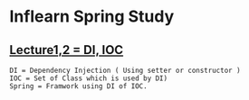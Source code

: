 # Inflearn Spring Study

## [Lecture1,2 = DI, IOC](01_Spring_Workspace/firstEx/src/main/java/com/spring/example/A.java)
```{text}
DI = Dependency Injection ( Using setter or constructor )
IOC = Set of Class which is used by DI)
Spring = Framwork using DI of IOC.
```
